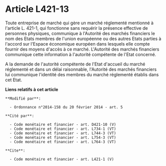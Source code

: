 # Article L421-13

Toute entreprise de marché qui gère un marché réglementé mentionné à l'article L. 421-1, qui fonctionne sans requérir la
présence effective de personnes physiques, communique à l'Autorité des marchés financiers le nom des Etats membres de l'union
européenne ou des autres Etats parties à l'accord sur l'Espace économique européen dans lesquels elle compte fournir des
moyens d'accès à ce marché. L'Autorité des marchés financiers communique cette information à l'autorité compétente de l'Etat
concerné. 

A la demande de l'autorité compétente de l'Etat d'accueil du marché réglementé et dans un délai raisonnable, l'Autorité des
marchés financiers lui communique l'identité des membres du marché réglementé établis dans cet Etat.

**Liens relatifs à cet article**

	**Modifié par**:

	  - Ordonnance n°2014-158 du 20 février 2014 - art. 5

	**Cité par**:

	  - Code monétaire et financier - art. D421-10 (V)
	  - Code monétaire et financier - art. L734-1 (VT)
	  - Code monétaire et financier - art. L744-3 (VT)
	  - Code monétaire et financier - art. L754-3 (VT)
	  - Code monétaire et financier - art. L764-3 (VT)

	**Cite**:

	  - Code monétaire et financier - art. L421-1 (V)
